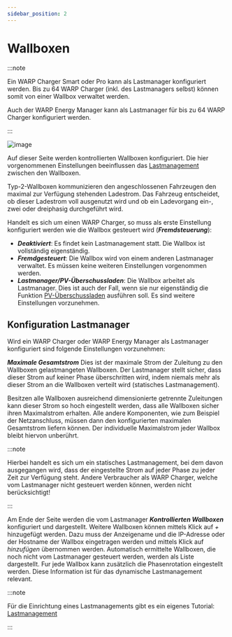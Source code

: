 ```yaml
---
sidebar_position: 2
---
```


# Wallboxen


:::note

Ein WARP Charger Smart oder Pro kann als Lastmanager konfiguriert werden.
Bis zu 64 WARP Charger (inkl. des Lastmanagers selbst) können somit von
einer Wallbox verwaltet werden.

Auch der WARP Energy Manager kann als Lastmanager für bis zu 64 WARP Charger
konfiguriert werden.

:::

![image](/img/webinterface/energy_management/wem2-wallboxes.jpeg)

Auf dieser Seite werden kontrollierten Wallboxen konfiguriert. Die hier vorgenommenen Einstellungen
beeinflussen das [Lastmanagement](/docs/tutorials/chargemanagement) zwischen den Wallboxen.

Typ-2-Wallboxen kommunizieren den angeschlossenen Fahrzeugen den maximal zur Verfügung stehenden Ladestrom.
Das Fahrzeug entscheidet, ob dieser Ladestrom voll ausgenutzt wird und ob ein Ladevorgang ein-, zwei oder dreiphasig durchgeführt wird.


Handelt es sich um einen WARP Charger, so muss als erste Einstellung konfiguriert werden wie die Wallbox gesteuert wird (***Fremdsteuerung***):

 * ***Deaktiviert***: Es findet kein Lastmanagement statt. Die Wallbox ist vollständig eigenständig.
 * ***Fremdgesteuert***: Die Wallbox wird von einem anderen Lastmanager verwaltet. Es müssen keine weiteren Einstellungen vorgenommen werden.
 * ***Lastmanager/PV-Überschussladen***: Die Wallbox arbeitet als Lastmanager. Dies ist auch der Fall, wenn sie nur eigenständig die Funktion [PV-Überschussladen](/docs/tutorials/pv_excess_charging) ausführen soll. Es sind weitere Einstellungen vorzunehmen.


## Konfiguration Lastmanager

Wird ein WARP Charger oder WARP Energy Manager als Lastmanager konfiguriert sind folgende Einstellungen vorzunehmen:

***Maximale Gesamtstrom***
Dies ist der maximale Strom der Zuleitung zu den Wallboxen gelastmangeten Wallboxen. Der
Lastmanager stellt sicher, dass dieser Strom auf keiner Phase überschritten wird, indem niemals mehr als dieser Strom an die Wallboxen verteilt wird (statisches Lastmanagement).

Besitzen alle Wallboxen ausreichend dimensionierte getrennte Zuleitungen kann dieser Strom so hoch eingestellt werden, dass alle Wallboxen sicher ihren Maximalstrom erhalten. Alle andere Komponenten, wie zum Beispiel der Netzanschluss,
müssen dann den konfigurierten maximalen Gesamtstrom liefern können. Der individuelle Maximalstrom jeder Wallbox bleibt hiervon unberührt.


:::note

Hierbei handelt es sich um ein statisches Lastmanagement, bei dem davon ausgegangen wird, dass der eingestellte Strom auf jeder Phase zu jeder Zeit zur Verfügung steht.
Andere Verbraucher als WARP Charger, welche vom Lastmanager nicht gesteuert werden können, werden nicht berücksichtigt!

:::


Am Ende der Seite werden die vom Lastmanager ***Kontrollierten Wallboxen*** konfiguriert und dargestellt.
Weitere Wallboxen können mittels Klick auf *+* hinzugefügt werden. Dazu muss der Anzeigename und die IP-Adresse oder der Hostname der
Wallbox eingetragen werden und mittels Klick auf *hinzufügen* übernommen werden. Automatisch ermittelte Wallboxen, die noch nicht vom
Lastmanager gesteuert werden, werden als Liste dargestellt. Fur jede Wallbox kann zusätzlich die Phasenrotation eingestellt werden. Diese Information ist für das dynamische Lastmanagement relevant.


:::note

Für die Einrichtung eines Lastmanagements gibt es ein eigenes Tutorial: [Lastmanagement](/docs/tutorials/chargemanagement)

:::
